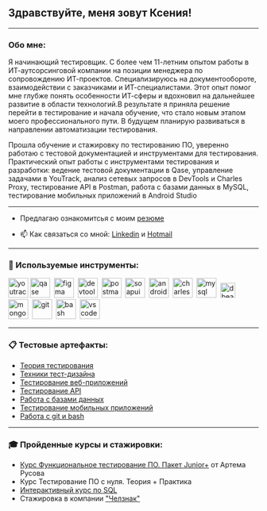 ## Здравствуйте, меня зовут Ксения!

___

### Обо мне:

Я начинающий тестировщик.
С более чем 11-летним опытом работы в ИТ-аутсорсинговой компании на позиции менеджера по сопровождению ИТ-проектов. Специализируюсь на документообороте, взаимодействии с заказчиками и ИТ-специалистами. Этот опыт помог мне глубже понять особенности ИТ-сферы и вдохновил на дальнейшее развитие в области технологий.В результате я приняла решение перейти в тестирование и начала обучение, что стало новым этапом моего профессионального пути. В будущем планирую развиваться в направлении автоматизации тестирования.

Прошла обучение и стажировку по тестированию ПО, уверенно работаю с тестовой документацией и инструментами для тестирования. Практический опыт работы с инструментами тестирования и разработки: ведение тестовой документации в Qase, управление задачами в YouTrack, анализ сетевых запросов в DevTools и Charles Proxy, тестирование API в Postman, работа с базами данных в MySQL, тестирование мобильных приложений в Android Studio

___


- Предлагаю ознакомитсья с моим [резюме](https://drive.google.com/file/d/12VpfXE_3ZGIB6637eHSITNP4LDW_gGTC/view?usp=sharing)

- 📫 Как связаться со мной: 
[Linkedin](https://www.linkedin.com/in/ksenia-gavrilenko/) и 
[Hotmail](mailto:k.gavrilenko@hotmail.com)

___

### 🔨 Используемые инструменты:

<div>
 
  <img src="https://upload.wikimedia.org/wikipedia/commons/thumb/8/8d/YouTrack_Icon.svg/1024px-YouTrack_Icon.svg.png?20200803082248" title="youtrack" alt="youtrack" width="40" height="40"/>
  <img src="https://luna1.co/eb0187.png" title="qase" alt="qase" width="40" height="40"/>&nbsp
  <img src="https://cdn.jsdelivr.net/gh/devicons/devicon/icons/figma/figma-original.svg" title="figma" alt="figma" width="40" height="40"/>&nbsp
  <img src="https://d33wubrfki0l68.cloudfront.net/38b5c953a4667366685d55db55d057c86db1fc54/a0fdc/static/acae6b24d940347661ca901ea07f47c1/chrome-dev-logo-icon.png" title="devtools" alt="devtools" width="40" height="40"/>&nbsp
  <img src="https://seeklogo.com/images/P/postman-logo-0087CA0D15-seeklogo.com.png" title="postman" alt="postman" width="40" height="40"/>&nbsp
  <img src="https://static0.smartbear.co/smartbearbrand/media/images/home/soapui-icon.svg" title="soapui" alt="soapui" width="40" height="40"/>&nbsp
  <img src="https://cdn.jsdelivr.net/gh/devicons/devicon/icons/androidstudio/androidstudio-original.svg" title="android-studio" alt="android-studio" width="40" height="40"/>&nbsp
  <img src="https://cdn.icon-icons.com/icons2/3053/PNG/512/charles_proxy_macos_bigsur_icon_190302.png" title="charles-proxy" alt="charles-proxy" width="40" height="40"/>&nbsp
  <img src="https://cdn.jsdelivr.net/gh/devicons/devicon/icons/mysql/mysql-original.svg" title="mysql" alt="mysql" width="40" height="40"/>&nbsp
   <img src="https://dbeaver.io/wp-content/uploads/2015/09/beaver-head.png" title="dbeaver" alt="dbeaver" width="30" height="30"/>&nbsp
  <img src="https://cdn.jsdelivr.net/gh/devicons/devicon/icons/mongodb/mongodb-original.svg" title="mongodb" alt="mongodb" width="40" height="40"/>&nbsp
  <img src="https://cdn.jsdelivr.net/gh/devicons/devicon/icons/git/git-original.svg" title="git" alt="git" width="40" height="40"/>&nbsp
  <img src="https://upload.wikimedia.org/wikipedia/commons/thumb/4/4b/Bash_Logo_Colored.svg/1024px-Bash_Logo_Colored.svg.png?20180723054350" title="bash" alt="bash" width="40" height="40"/>&nbsp
  <img src="https://cdn.jsdelivr.net/gh/devicons/devicon/icons/vscode/vscode-original.svg" title="vscode" alt="vscode" width="40" height="40"/>&nbsp
  
</div>


___

### 📋 Тестовые артефакты: 

<ul>
 <li><a href="https://github.com/ksgavrilenko/theory">Теория тестирования</a></li>
 <li><a href="https://github.com/ksgavrilenko/design">Техники тест-дизайна</a></li>
 <li><a href="https://github.com/ksgavrilenko/web-testing">Тестирование веб-приложений</a></li>
 <li><a href="https://github.com/ksgavrilenko/api-testing">Тестирование API</a></li>
 <li><a href="https://github.com/ksgavrilenko/database">Работа с базами данных</a></li>
 <li><a href="https://github.com/ksgavrilenko/mobile-testing">Тестирование мобильных приложений</a></li>
 <li><a href="https://github.com/ksgavrilenko/git_bash">Работа с git и bash</a></li>
</ul>

___

### 🎓 Пройденные курсы и стажировки:
 -  [Курс Функциональное тестирование ПО. Пакет Junior+](https://drive.google.com/file/d/1OSQgkcfjEmjZpr1OhxCbKNzcziaBvhnt/view?usp=sharing) от Артема Русова
 -  Курс Тестирование ПО с нуля. Теория + Практика
 -  [Интерактивный курс по SQL](https://sql-academy.org/ru)
 -  Стажировка в компании ["Челзнак"](https://drive.google.com/file/d/1swgpPkwRalrAxSE2HzUvmJIrf-PkNqtx/view?usp=sharing)


<!--
**ksgavrilenko/ksgavrilenko** is a ✨ _special_ ✨ repository because its `README.md` (this file) appears on your GitHub profile.

Here are some ideas to get you started:

- 🔭 I’m currently working on ...
- 🌱 I’m currently learning ...
- 👯 I’m looking to collaborate on ...
- 🤔 I’m looking for help with ...
- 💬 Ask me about ...
- 📫 How to reach me: ...
- 😄 Pronouns: ...
- ⚡ Fun fact: ...
-->
